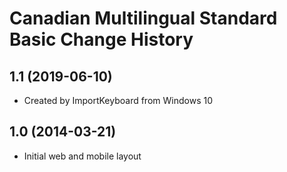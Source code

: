 Canadian Multilingual Standard Basic Change History
====================

1.1 (2019-06-10)
----------------
* Created by ImportKeyboard from Windows 10 

1.0 (2014-03-21)
----------------
* Initial web and mobile layout
